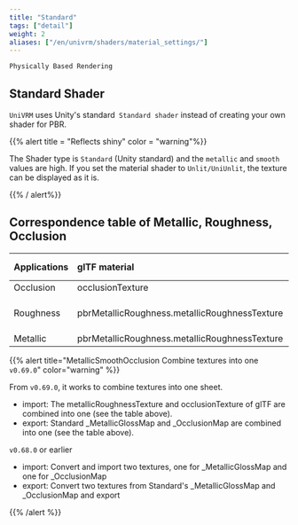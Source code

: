 ```yaml
---
title: "Standard"
tags: ["detail"]
weight: 2
aliases: ["/en/univrm/shaders/material_settings/"]
---
```


`Physically Based Rendering`

## Standard Shader

`UniVRM` uses Unity's standard` Standard shader` instead of creating your own shader for PBR.

{{% alert title = "Reflects shiny" color = "warning"%}}

The Shader type is `Standard` (Unity standard) and the `metallic` and `smooth` values ​​are high.
If you set the material shader to `Unlit/UniUnlit`, the texture can be displayed as it is.

{{% / alert%}}

## Correspondence table of Metallic, Roughness, Occlusion

| Applications | glTF material                                 |   |   | Unity Standard Shader                          |
|:-------------|:----------------------------------------------|---|:--|------------------------------------------------|
| Occlusion    | occlusionTexture                              | R | G | _MetallicGlossMap                              |
| Roughness    | pbrMetallicRoughness.metallicRoughnessTexture | G | A | _MetallicGlossMap (smoothness = 1 - roughness) |
| Metallic     | pbrMetallicRoughness.metallicRoughnessTexture | B | R | _OcclusionMap                                  |

{{% alert title="MetallicSmoothOcclusion Combine textures into one  `v0.69.0`" color="warning" %}}

From `v0.69.0`, it works to combine textures into one sheet.

* import: The metallicRoughnessTexture and occlusionTexture of glTF are combined into one (see the table above).
* export: Standard _MetallicGlossMap and _OcclusionMap are combined into one (see the table above).

`v0.68.0` or earlier

* import: Convert and import two textures, one for _MetallicGlossMap and one for _OcclusionMap
* export: Convert two textures from Standard's _MetallicGlossMap and _OcclusionMap and export

{{% /alert %}}